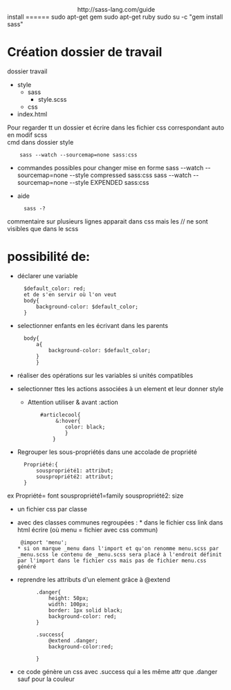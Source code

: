 <center>http://sass-lang.com/guide</center>
install
======
		sudo apt-get gem
		sudo apt-get ruby
		sudo su -c "gem install sass"



 


Création dossier de travail
=====

dossier travail  
* style
  * sass    
       * style.scss
  * css
* index.html


Pour regarder tt un dossier et écrire dans les fichier css correspondant auto en modif scss  
cmd dans dossier style	  


		sass --watch --sourcemap=none sass:css

* commandes possibles pour changer mise en forme
		sass --watch --sourcemap=none --style compressed sass:css
		sass --watch --sourcemap=none --style EXPENDED sass:css
		

* aide 

		sass -?


commentaire sur plusieurs lignes apparait dans css mais les // ne sont visibles que dans le scss  

possibilité de:
====

* déclarer une variable 


		$default_color: red;
		et de s'en servir où l'on veut
		body{
			background-color: $default_color;
		}

* selectionner enfants en les écrivant dans les parents


		body{
			a{
				background-color: $default_color;
			}
			}

* réaliser des opérations sur les variables si unités compatibles 
* selectionner ttes les actions associées à un element et leur donner style
  * Attention utiliser & avant :action

			#articlecool{
				 &:hover{
					color: black;
					}
				}
* Regrouper les sous-propriétés dans une accolade de propriété

		Propriété:{
			souspropriété1: attribut;
			souspropriété2: attribut;
		}

ex Propriété= font souspropriété1=family souspropriété2: size
* un fichier css par classe
 * avec des classes communes regroupées :
       * dans le fichier css link dans html écrire (où menu = fichier avec css commun)


		@import 'menu';
       * si on marque _menu dans l'import et qu'on renomme menu.scss par _menu.scss le contenu de _menu.scss sera placé à l'endroit définit par l'import dans le fichier css mais pas de fichier menu.css généré

* reprendre les attributs d'un element grâce à @extend
			
			.danger{
				height: 50px;
				width: 100px;
				border: 1px solid black;
				background-color: red;
			}

			.success{
				@extend .danger;
				background-color:red;
	
			}
 * ce code génère un css avec .success qui a les même attr que .danger sauf pour la couleur

